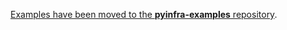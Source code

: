 [Examples have been moved to the **pyinfra-examples** repository](https://github.com/pyinfra-dev/pyinfra-examples).
